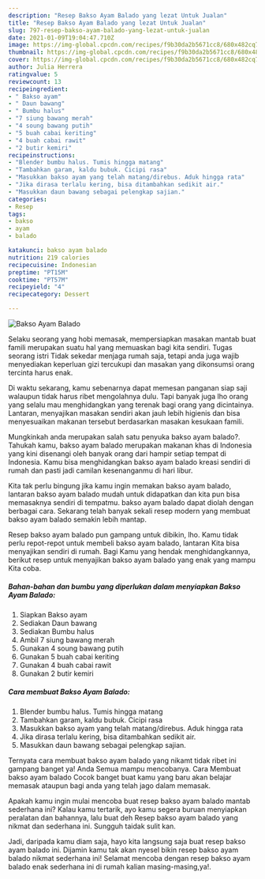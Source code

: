 ```yaml
---
description: "Resep Bakso Ayam Balado yang lezat Untuk Jualan"
title: "Resep Bakso Ayam Balado yang lezat Untuk Jualan"
slug: 797-resep-bakso-ayam-balado-yang-lezat-untuk-jualan
date: 2021-01-09T19:04:47.710Z
image: https://img-global.cpcdn.com/recipes/f9b30da2b5671cc8/680x482cq70/bakso-ayam-balado-foto-resep-utama.jpg
thumbnail: https://img-global.cpcdn.com/recipes/f9b30da2b5671cc8/680x482cq70/bakso-ayam-balado-foto-resep-utama.jpg
cover: https://img-global.cpcdn.com/recipes/f9b30da2b5671cc8/680x482cq70/bakso-ayam-balado-foto-resep-utama.jpg
author: Julia Herrera
ratingvalue: 5
reviewcount: 13
recipeingredient:
- " Bakso ayam"
- " Daun bawang"
- " Bumbu halus"
- "7 siung bawang merah"
- "4 soung bawang putih"
- "5 buah cabai keriting"
- "4 buah cabai rawit"
- "2 butir kemiri"
recipeinstructions:
- "Blender bumbu halus. Tumis hingga matang"
- "Tambahkan garam, kaldu bubuk. Cicipi rasa"
- "Masukkan bakso ayam yang telah matang/direbus. Aduk hingga rata"
- "Jika dirasa terlalu kering, bisa ditambahkan sedikit air."
- "Masukkan daun bawang sebagai pelengkap sajian."
categories:
- Resep
tags:
- bakso
- ayam
- balado

katakunci: bakso ayam balado 
nutrition: 219 calories
recipecuisine: Indonesian
preptime: "PT15M"
cooktime: "PT57M"
recipeyield: "4"
recipecategory: Dessert

---
```



![Bakso Ayam Balado](https://img-global.cpcdn.com/recipes/f9b30da2b5671cc8/680x482cq70/bakso-ayam-balado-foto-resep-utama.jpg)

Selaku seorang yang hobi memasak, mempersiapkan masakan mantab buat famili merupakan suatu hal yang memuaskan bagi kita sendiri. Tugas seorang istri Tidak sekedar menjaga rumah saja, tetapi anda juga wajib menyediakan keperluan gizi tercukupi dan masakan yang dikonsumsi orang tercinta harus enak.

Di waktu  sekarang, kamu sebenarnya dapat memesan panganan siap saji walaupun tidak harus ribet mengolahnya dulu. Tapi banyak juga lho orang yang selalu mau menghidangkan yang terenak bagi orang yang dicintainya. Lantaran, menyajikan masakan sendiri akan jauh lebih higienis dan bisa menyesuaikan makanan tersebut berdasarkan masakan kesukaan famili. 



Mungkinkah anda merupakan salah satu penyuka bakso ayam balado?. Tahukah kamu, bakso ayam balado merupakan makanan khas di Indonesia yang kini disenangi oleh banyak orang dari hampir setiap tempat di Indonesia. Kamu bisa menghidangkan bakso ayam balado kreasi sendiri di rumah dan pasti jadi camilan kesenanganmu di hari libur.

Kita tak perlu bingung jika kamu ingin memakan bakso ayam balado, lantaran bakso ayam balado mudah untuk didapatkan dan kita pun bisa memasaknya sendiri di tempatmu. bakso ayam balado dapat diolah dengan berbagai cara. Sekarang telah banyak sekali resep modern yang membuat bakso ayam balado semakin lebih mantap.

Resep bakso ayam balado pun gampang untuk dibikin, lho. Kamu tidak perlu repot-repot untuk membeli bakso ayam balado, lantaran Kita bisa menyajikan sendiri di rumah. Bagi Kamu yang hendak menghidangkannya, berikut resep untuk menyajikan bakso ayam balado yang enak yang mampu Kita coba.

<!--inarticleads1-->

##### Bahan-bahan dan bumbu yang diperlukan dalam menyiapkan Bakso Ayam Balado:

1. Siapkan  Bakso ayam
1. Sediakan  Daun bawang
1. Sediakan  Bumbu halus
1. Ambil 7 siung bawang merah
1. Gunakan 4 soung bawang putih
1. Gunakan 5 buah cabai keriting
1. Gunakan 4 buah cabai rawit
1. Gunakan 2 butir kemiri




<!--inarticleads2-->

##### Cara membuat Bakso Ayam Balado:

1. Blender bumbu halus. Tumis hingga matang
1. Tambahkan garam, kaldu bubuk. Cicipi rasa
1. Masukkan bakso ayam yang telah matang/direbus. Aduk hingga rata
1. Jika dirasa terlalu kering, bisa ditambahkan sedikit air.
1. Masukkan daun bawang sebagai pelengkap sajian.




Ternyata cara membuat bakso ayam balado yang nikamt tidak ribet ini gampang banget ya! Anda Semua mampu mencobanya. Cara Membuat bakso ayam balado Cocok banget buat kamu yang baru akan belajar memasak ataupun bagi anda yang telah jago dalam memasak.

Apakah kamu ingin mulai mencoba buat resep bakso ayam balado mantab sederhana ini? Kalau kamu tertarik, ayo kamu segera buruan menyiapkan peralatan dan bahannya, lalu buat deh Resep bakso ayam balado yang nikmat dan sederhana ini. Sungguh taidak sulit kan. 

Jadi, daripada kamu diam saja, hayo kita langsung saja buat resep bakso ayam balado ini. Dijamin kamu tak akan nyesel bikin resep bakso ayam balado nikmat sederhana ini! Selamat mencoba dengan resep bakso ayam balado enak sederhana ini di rumah kalian masing-masing,ya!.

